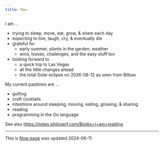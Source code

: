```yaml
---
title: Now
---
```


I am …

- trying to sleep, move, eat, grow, & share each day
- expecting to live, laugh, cry, & eventually die
- grateful for
  - early summer, plants in the garden, weather
  - wins, losses, challenges, and the easy stuff too
- looking forward to
  - a quick trip to Las Vegas
  - all the little changes ahead
  - the total Solar eclipse on 2026-08-12 as seen from Bilbao

My current pastimes are …

- golfing
- craft cocktails
- intentions around sleeping, moving, eating, growing, & sharing
- reading
- programming in the Go language

See also <https://notes.philoserf.com/Books+I+am+reading>

---

This is [Now page](https://nownownow.com/about) was updated 2024-06-11.
